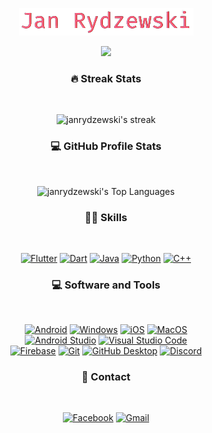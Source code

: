 

<p align="center">
  <a href="https://github.com/janrydzewski">
    <img src="https://raw.githubusercontent.com/janrydzewski/janrydzewski/main/image.png" alt="Jan Rydzewski" /></a>
</p>

<p align="center">
  <a href="https://git.io/typing-svg"><img src="https://readme-typing-svg.demolab.com?font=Fira+Code&pause=1000&color=F75C7E&center=true&vCenter=true&width=440&height=45&lines=Flutter+Developer;Bia%C5%82ystok+University+of+Technology;Always+learning+new+things" /></a>
</p>


  <h3 align="center">🔥 Streak Stats</h3><br/>



  <p align="center"> <img title="🔥 Get streak stats for your profile at git.io/streak-stats" alt="janrydzewski's streak" src="https://github-readme-streak-stats.herokuapp.com/?user=janrydzewski&theme=monokai-metallian&hide_border=true"/></p>


  <h3 align="center">💻 GitHub Profile Stats</h3><br/>



  <p align="center"><img alt="janrydzewski's Top Languages" src="https://github-readme-stats.vercel.app/api/top-langs?username=janrydzewski&langs_count=8&layout=compact&theme=react&hide_border=true&bg_color=1F222E&title_color=F85D7F&icon_color=F8D866&hide=Jupyter%20Notebook,Roff" height="192px"/></p>



  <h3 align="center">👨‍💻 Skills </h3><br/>

  <p align="center">
       <a href="#"><img alt="Flutter" src="https://img.shields.io/badge/Flutter-02569B?style=for-the-badge&logo=flutter&logoColor=white"></a>
     <a href="#"><img alt="Dart" src="https://img.shields.io/badge/Dart-0175C2?style=for-the-badge&logo=dart&logoColor=white"></a>
     <a href="#"><img alt="Java" src="https://img.shields.io/badge/Java-ED8B00?style=for-the-badge&logo=openjdk&logoColor=white"></a>
     <a href="#"><img alt="Python" src="https://img.shields.io/badge/Python-3776AB?style=for-the-badge&logo=python&logoColor=white"></a>
     <a href="#"><img alt="C++" src="https://img.shields.io/badge/C%2B%2B-00599C?style=for-the-badge&logo=c%2B%2B&logoColor=white"></a>
  </p>


  <h3 align="center">💻 Software and Tools</h3><br/>

  <p align="center">
      <a href="#"><img alt="Android" src="https://img.shields.io/badge/Android-3DDC84?style=for-the-badge&logo=android&logoColor=white"></a>
     <a href="#"><img alt="Windows" src="https://img.shields.io/badge/Windows-0078D6?style=for-the-badge&logo=windows&logoColor=white"></a>
      <a href="#"><img alt="iOS" src="https://img.shields.io/badge/iOS-000000?style=for-the-badge&logo=ios&logoColor=white"></a>
      <a href="#"><img alt="MacOS" src="https://img.shields.io/badge/mac%20os-000000?style=for-the-badge&logo=apple&logoColor=white"></a><br/>
    <a href="#"><img alt="Android Studio" src="https://img.shields.io/badge/android%20studio-3DDC84?style=for-the-badge&logo=android&logoColor=white"></a>
      <a href="#"><img alt="Visual Studio Code" src="https://img.shields.io/badge/Visual%20Studio%20Code-0078d7.svg?style=for-the-badge&logo=visual-studio-code&logoColor=white"></a><br/>
      <a href="#"><img alt="Firebase" src="https://img.shields.io/badge/firebase-%23039BE5.svg?style=for-the-badge&logo=firebase"></a>
      <a href="#"><img alt="Git" src="https://img.shields.io/badge/Git-F05033.svg?style=for-the-badge&logo=git&logoColor=white"></a>
      <a href="#"><img alt="GitHub Desktop" src="https://img.shields.io/badge/GitHub%20Desktop-8034A9.svg?style=for-the-badge&logo=github&logoColor=white"></a>
      <a href="#"><img alt="Discord" src="https://img.shields.io/badge/-Discord-5865F2.svg?style=for-the-badge&logo=discord&logoColor=white"></a>
      
      
  </p>


<h3 align="center">🧰 Contact</h3><br/>

  <p align="center">
      <a href="https://www.facebook.com/jan.rydzewski1/"><img alt="Facebook" src="https://img.shields.io/badge/Facebook-1877F2?style=for-the-badge&logo=facebook&logoColor=white"></a>
     <a href="mailto:jan.rydzewski1337@gmail.com"><img alt="Gmail" src="https://img.shields.io/badge/Gmail-D14836?style=for-the-badge&logo=gmail&logoColor=white"></a>
      
      
      
  </p>


